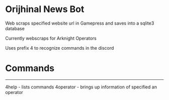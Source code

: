 ﻿# Orijhinal News Bot

Web scraps specified website url in Gamepress and saves into a sqlite3 database

Currently webscraps for Arknight Operators

Uses prefix 4 to recognize commands in the discord

# Commands
---
4help - lists commands
4operator <name> - brings up information of specified an operator

